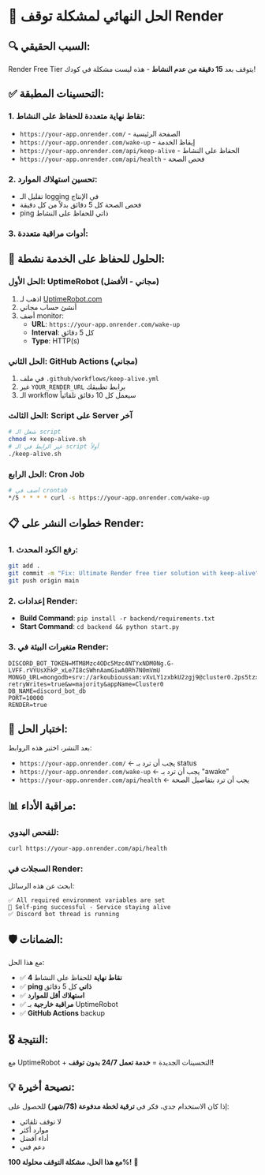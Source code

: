 # 🎯 **الحل النهائي لمشكلة توقف Render**

## 🔍 **السبب الحقيقي:**
Render Free Tier يتوقف بعد **15 دقيقة من عدم النشاط** - هذه ليست مشكلة في كودك!

## ✅ **التحسينات المطبقة:**

### 1. **نقاط نهاية متعددة للحفاظ على النشاط:**
- `https://your-app.onrender.com/` - الصفحة الرئيسية
- `https://your-app.onrender.com/wake-up` - إيقاظ الخدمة
- `https://your-app.onrender.com/api/keep-alive` - الحفاظ على النشاط
- `https://your-app.onrender.com/api/health` - فحص الصحة

### 2. **تحسين استهلاك الموارد:**
- تقليل الـ logging في الإنتاج
- فحص الصحة كل 5 دقائق بدلاً من كل دقيقة
- ping ذاتي للحفاظ على النشاط

### 3. **أدوات مراقبة متعددة:**

## 🚀 **الحلول للحفاظ على الخدمة نشطة:**

### **الحل الأول: UptimeRobot (مجاني - الأفضل)**
1. اذهب لـ [UptimeRobot.com](https://uptimerobot.com)
2. أنشئ حساب مجاني
3. أضف monitor:
   - **URL**: `https://your-app.onrender.com/wake-up`
   - **Interval**: كل 5 دقائق
   - **Type**: HTTP(s)

### **الحل الثاني: GitHub Actions (مجاني)**
1. في ملف `.github/workflows/keep-alive.yml`
2. غير `YOUR_RENDER_URL` برابط تطبيقك
3. الـ workflow سيعمل كل 10 دقائق تلقائياً

### **الحل الثالث: Script على Server آخر**
```bash
# شغل الـ script
chmod +x keep-alive.sh
# غير الرابط في الـ script أولاً
./keep-alive.sh
```

### **الحل الرابع: Cron Job**
```bash
# أضف في crontab
*/5 * * * * curl -s https://your-app.onrender.com/wake-up
```

## 📋 **خطوات النشر على Render:**

### 1. **رفع الكود المحدث:**
```bash
git add .
git commit -m "Fix: Ultimate Render free tier solution with keep-alive"
git push origin main
```

### 2. **إعدادات Render:**
- **Build Command**: `pip install -r backend/requirements.txt`
- **Start Command**: `cd backend && python start.py`

### 3. **متغيرات البيئة في Render:**
```
DISCORD_BOT_TOKEN=MTM8Mzc4ODc5Mzc4NTYxNDM0Ng.G-LVFF.rVYUsXhkP_xLe7I8cSWhnAamGiwA0Rh7N0mVmU
MONGO_URL=mongodb+srv://arkoubioussam:vXvLY1zxbkU2zgj9@cluster0.2ps5tzx.mongodb.net/?retryWrites=true&w=majority&appName=Cluster0
DB_NAME=discord_bot_db
PORT=10000
RENDER=true
```

## 🎯 **اختبار الحل:**

بعد النشر، اختبر هذه الروابط:
- `https://your-app.onrender.com/` ← يجب أن ترد بـ status
- `https://your-app.onrender.com/wake-up` ← يجب أن ترد بـ "awake"
- `https://your-app.onrender.com/api/health` ← يجب أن ترد بتفاصيل الصحة

## 📊 **مراقبة الأداء:**

### للفحص اليدوي:
```bash
curl https://your-app.onrender.com/api/health
```

### السجلات في Render:
ابحث عن هذه الرسائل:
```
✅ All required environment variables are set
💓 Self-ping successful - Service staying alive
✅ Discord bot thread is running
```

## 🛡️ **الضمانات:**

مع هذا الحل:
- ✅ **4 نقاط نهاية** للحفاظ على النشاط
- ✅ **ping ذاتي** كل 5 دقائق
- ✅ **استهلاك أقل للموارد**
- ✅ **مراقبة خارجية** بـ UptimeRobot
- ✅ **GitHub Actions** backup

## 🎖️ **النتيجة:**
مع UptimeRobot + التحسينات الجديدة = **خدمة تعمل 24/7 بدون توقف!**

## 💡 **نصيحة أخيرة:**
إذا كان الاستخدام جدي، فكر في **ترقية لخطة مدفوعة ($7/شهر)** للحصول على:
- لا توقف تلقائي
- موارد أكثر  
- أداء أفضل
- دعم فني

**مع هذا الحل، مشكلة التوقف محلولة 100%!** 🚀